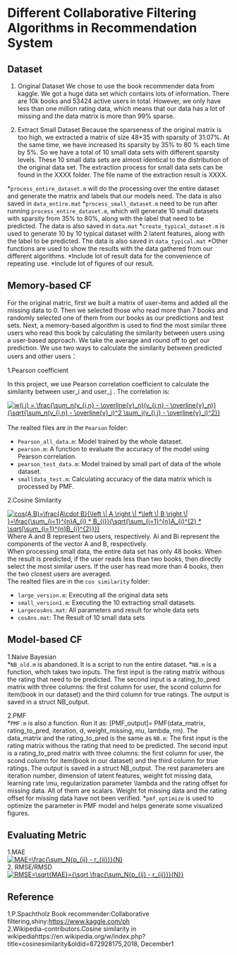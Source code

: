 # Different Collaborative Filtering Algorithms in Recommendation System

## Dataset 
1. Original Dataset
We chose to use the book recommender data from kaggle. We got a huge data set which contains lots of information. There are 10k books and 53424 active users in total. However, we only have less than one million rating data, which means that our data has a lot of missing and the data matrix is more than 99% sparse.

2. Extract Small Dataset
Because the sparseness of the original matrix is too high, we extracted a matrix of size 48*35 with sparsity of 31.07%. At the same time, we have increased its sparsity by 35% to 80 % each time by 5%. So we have a total of 10 small data sets with different sparsity levels. These 10 small data sets are almost identical to the distribution of the original data set. The extraction process for small data sets can be found in the XXXX folder. The file name of the extraction result is XXXX.

*`process_entire_dataset.m` will do the processing over the entire dataset and generate the matrix and labels that our models need. The data is also saved in `data_entire.mat`
*`process_small_dataset.m` need to be run after running `process_entire_dataset.m`, which will generate 10 small datasets with sparsity from 35% to 80%, along with the label that need to be predicted. The data is also saved in `data.mat`
*`create_typical_dataset.m` is used to generate 10 by 10 typical dataset wilth 2 latent features, along with the label to be predicted. The data is also saved in `data_typical.mat`
*Other functions are used to show the results with the data gathered from our different algorithms.
*Include lot of result data for the convenience of repeating use.
*Include lot of figures of our result.

## Memory-based CF
For the original matric, first we built a matrix of user-items and added all the missing data to 0. Then we selected those who read more than 7 books and randomly selected one of them from our books as our predictions and test sets. Next, a memory-based algorithm is used to find the most similar three users who read this book by calculating the similarity between users using a user-based approach. We take the average and round off to get our prediction.
We use two ways to calculate the similarity between predicted users and other users：

1.Pearson coefficient</br>

In this project, we use Pearson correlation coefficient to calculate the similarity between user_i and user_j . The correlation is:  

<a href="https://www.codecogs.com/eqnedit.php?latex=w(i,j)&space;=&space;\frac{\sum_n(v_{i,n}&space;-&space;\overline{v}_n)(v_{j,n}&space;-&space;\overline{v}_n)}{\sqrt{\sum_n(v_{i,n}&space;-&space;\overline{v}_i)^2&space;\sum_j(v_{i,j}&space;-&space;\overline{v}_i)^2}}" target="_blank"><img src="https://latex.codecogs.com/gif.latex?w(i,j)&space;=&space;\frac{\sum_n(v_{i,n}&space;-&space;\overline{v}_n)(v_{j,n}&space;-&space;\overline{v}_n)}{\sqrt{\sum_n(v_{i,n}&space;-&space;\overline{v}_i)^2&space;\sum_j(v_{i,j}&space;-&space;\overline{v}_i)^2}}" title="w(i,j) = \frac{\sum_n(v_{i,n} - \overline{v}_n)(v_{j,n} - \overline{v}_n)}{\sqrt{\sum_n(v_{i,n} - \overline{v}_i)^2 \sum_j(v_{i,j} - \overline{v}_i)^2}}" /></a></br>  
The realted files are in the `Pearson` folder:
 * `Pearson_all_data.m`: Model trained by the whole dataset.
 * `pearson.m`: A function to evaluate the accuracy of the model using Pearson correlation.
 * `pearson_test_data.m`: Model trained by small part of data of the whole dataset.
 * `smalldata_test.m`: Calculating accuracy of the data matrix which is processed by PMF.
 
2.Cosine Similarity</br>

<a href="https://www.codecogs.com/eqnedit.php?latex=cos(A,B)=\frac{A\cdot&space;B}{\left&space;\|&space;A&space;\right&space;\|&space;*\left&space;\|&space;B&space;\right&space;\|&space;}=\frac{\sum_{i=1}^{n}A_{i}&space;*&space;B_{i}}{\sqrt{\sum_{i=1}^{n}A_{i}^{2}&space;*&space;\sqrt{\sum_{i=1}^{n}B_{i}^{2}}}}" target="_blank"><img src="https://latex.codecogs.com/gif.latex?cos(A,B)=\frac{A\cdot&space;B}{\left&space;\|&space;A&space;\right&space;\|&space;*\left&space;\|&space;B&space;\right&space;\|&space;}=\frac{\sum_{i=1}^{n}A_{i}&space;*&space;B_{i}}{\sqrt{\sum_{i=1}^{n}A_{i}^{2}&space;*&space;\sqrt{\sum_{i=1}^{n}B_{i}^{2}}}}" title="cos(A,B)=\frac{A\cdot B}{\left \| A \right \| *\left \| B \right \| }=\frac{\sum_{i=1}^{n}A_{i} * B_{i}}{\sqrt{\sum_{i=1}^{n}A_{i}^{2} * \sqrt{\sum_{i=1}^{n}B_{i}^{2}}}}" /></a></br>
Where A and B represent two users, respectively. Ai and Bi represent the components of the vector A and B, respectively. </br>
When processing small data, the entire data set has only 48 books. When the result is predicted, if the user reads less than two books, then directly select the most similar users. If the user has read more than 4 books, then the two closest users are averaged. </br>
The realted files are in the `cos similarity` folder:
 * `large_version.m`: Executing all the original data sets
 * `small_version1.m`: Executing the 10 extracting small datasets.
 * `LargecosAns.mat`: All parameters and result for whole data sets
 * `cosAns.mat`: The Result of 10 small data sets
 

## Model-based CF
1.Naive Bayesian</br>
*`NB_old.m` is abandoned. It is a script to run the entire dataset.
*`NB.m` is a function, whch takes  two inputs. The first input is the rating matrix withous the rating that need to be predicted. The second input is a rating_to_pred matrix with three columns: the first column for user, the scond column for item(book in our dataset) and the third column for true ratings. The output is saved in a struct NB_output.



2.PMF</br>
*`PMF.m` is also a function. Run it as: [PMF_output]= PMF(data_matrix, rating_to_pred, iteration, d, weight_missing, mu, lambda, rm). The data_matrix and the rating_to_pred is the same as `NB.m`: The first input is the rating matrix withous the rating that need to be predicted. The second input is a rating_to_pred matrix with three columns: the first column for user, the scond column for item(book in our dataset) and the third column for true ratings. The output is saved in a struct NB_output. The rest parameters are iteration number, dimension of latent features, weight fot missing data, learning rate \mu, regularization parameter \lambda and the rating offset for missing data. All of them are scalars. Weight fot missing data and the rating offset for missing data have not been verified.
*`pmf_optimize` is used to optimize the parameter in PMF model and helps generate some visualized figures.

## Evaluating Metric
1.MAE</br>
<a href="https://www.codecogs.com/eqnedit.php?latex=MAE=\frac{\sum_N{p_{ij}&space;-&space;r_{ij}}}{N}" target="_blank"><img src="https://latex.codecogs.com/gif.latex?MAE=\frac{\sum_N{p_{ij}&space;-&space;r_{ij}}}{N}" title="MAE=\frac{\sum_N{p_{ij} - r_{ij}}}{N}" /></a></br>
2. RMSE/RMSD</br>
<a href="https://www.codecogs.com/eqnedit.php?latex=RMSE=\sqrt{MAE}={\sqrt&space;\frac{\sum_N{p_{ij}&space;-&space;r_{ij}}}{N}}" target="_blank"><img src="https://latex.codecogs.com/gif.latex?RMSE=\sqrt{MAE}={\sqrt&space;\frac{\sum_N{p_{ij}&space;-&space;r_{ij}}}{N}}" title="RMSE=\sqrt{MAE}={\sqrt \frac{\sum_N{p_{ij} - r_{ij}}}{N}}" /></a></br>

## Reference
1.P.Spachtholz Book recommender:Collaborative filtering,shiny:https://www.kaggle.com/ph </br>
2.Wikipedia-contributors.Cosine similarity in wikipediahttps://en.wikipedia.org/w/index.php?title=cosinesimilarity&oldid=872928175,2018, December1
